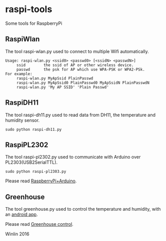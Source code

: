 # raspi-tools

Some tools for RaspberryPi

## RaspiWlan

The tool raspi-wlan.py used to connect to multiple Wifi automatically.
```
Usage: raspi-wlan.py <ssid0> <passwd0> [<ssidN> <passwdN>]
     ssid        the ssid of AP or other wireless device.
     passwd      the psk for AP which use WPA-PSK or WPA2-PSk.
For example:
     raspi-wlan.py MyApSsid PlainPasswd
     raspi-wlan.py MyApSsid0 PlainPasswd0 MyApSsidN PlainPasswdN
     raspi-wlan.py 'My AP SSID' 'Plain Passwd'
```

## RaspiDH11

The tool raspi-dh11.py used to read data from DH11, the temperature and humidity sensor.
```
sudo python raspi-dh11.py
```

## RaspiPL2302

The tool raspi-pl2302.py used to communicate with Arduino over PL2303(USB2SerialTTL).
```
sudo python raspi-pl2303.py
```

Please read [RaspberryPi+Arduino](http://blog.csdn.net/win_lin/article/details/50545678).

## Greenhouse

The tool greenhouse.py used to control the temperature and humidity,
with an [android app](https://github.com/winlinvip/raspi-tools/tree/master/android).

Please read [Greenhouse control](http://blog.csdn.net/win_lin/article/details/50572308).

Winlin 2016
